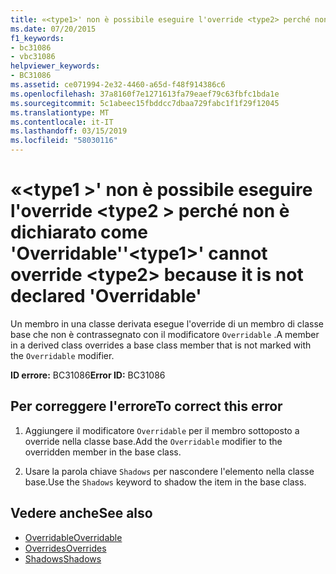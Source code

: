 ```yaml
---
title: «<type1>' non è possibile eseguire l'override <type2> perché non è dichiarato come 'Overridable'
ms.date: 07/20/2015
f1_keywords:
- bc31086
- vbc31086
helpviewer_keywords:
- BC31086
ms.assetid: ce071994-2e32-4460-a65d-f48f914386c6
ms.openlocfilehash: 37a8160f7e1271613fa79eaef79c63fbfc1bda1e
ms.sourcegitcommit: 5c1abeec15fbddcc7dbaa729fabc1f1f29f12045
ms.translationtype: MT
ms.contentlocale: it-IT
ms.lasthandoff: 03/15/2019
ms.locfileid: "58030116"
---
```

# <a name="type1-cannot-override-type2-because-it-is-not-declared-overridable"></a><span data-ttu-id="963e2-102">«\<type1 >' non è possibile eseguire l'override \<type2 > perché non è dichiarato come 'Overridable'</span><span class="sxs-lookup"><span data-stu-id="963e2-102">'\<type1>' cannot override \<type2> because it is not declared 'Overridable'</span></span>
<span data-ttu-id="963e2-103">Un membro in una classe derivata esegue l'override di un membro di classe base che non è contrassegnato con il modificatore `Overridable` .</span><span class="sxs-lookup"><span data-stu-id="963e2-103">A member in a derived class overrides a base class member that is not marked with the `Overridable` modifier.</span></span>  
  
 <span data-ttu-id="963e2-104">**ID errore:** BC31086</span><span class="sxs-lookup"><span data-stu-id="963e2-104">**Error ID:** BC31086</span></span>  
  
## <a name="to-correct-this-error"></a><span data-ttu-id="963e2-105">Per correggere l'errore</span><span class="sxs-lookup"><span data-stu-id="963e2-105">To correct this error</span></span>  
  
1.  <span data-ttu-id="963e2-106">Aggiungere il modificatore `Overridable` per il membro sottoposto a override nella classe base.</span><span class="sxs-lookup"><span data-stu-id="963e2-106">Add the `Overridable` modifier to the overridden member in the base class.</span></span>  
  
2.  <span data-ttu-id="963e2-107">Usare la parola chiave `Shadows` per nascondere l'elemento nella classe base.</span><span class="sxs-lookup"><span data-stu-id="963e2-107">Use the `Shadows` keyword to shadow the item in the base class.</span></span>  
  
## <a name="see-also"></a><span data-ttu-id="963e2-108">Vedere anche</span><span class="sxs-lookup"><span data-stu-id="963e2-108">See also</span></span>

- [<span data-ttu-id="963e2-109">Overridable</span><span class="sxs-lookup"><span data-stu-id="963e2-109">Overridable</span></span>](../../visual-basic/language-reference/modifiers/overridable.md)
- [<span data-ttu-id="963e2-110">Overrides</span><span class="sxs-lookup"><span data-stu-id="963e2-110">Overrides</span></span>](../../visual-basic/language-reference/modifiers/overrides.md)
- [<span data-ttu-id="963e2-111">Shadows</span><span class="sxs-lookup"><span data-stu-id="963e2-111">Shadows</span></span>](../../visual-basic/language-reference/modifiers/shadows.md)
